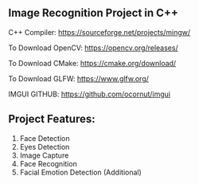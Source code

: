 ## Image Recognition Project in C++

C++ Compiler: https://sourceforge.net/projects/mingw/

To Download OpenCV: https://opencv.org/releases/

To Download CMake: https://cmake.org/download/

To Download GLFW: https://www.glfw.org/

IMGUI GITHUB: https://github.com/ocornut/imgui

Project Features:
-----------------
1. Face Detection
2. Eyes Detection
3. Image Capture
4. Face Recognition
5. Facial Emotion Detection (Additional)


